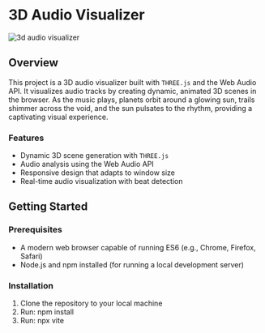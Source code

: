 # 3D Audio Visualizer

![3d audio visualizer](https://github.com/bsjurs1/solar-system-eq/blob/main/solarsytem.gif)

## Overview

This project is a 3D audio visualizer built with `THREE.js` and the Web Audio API. It visualizes audio tracks by creating dynamic, animated 3D scenes in the browser. As the music plays, planets orbit around a glowing sun, trails shimmer across the void, and the sun pulsates to the rhythm, providing a captivating visual experience.

### Features

- Dynamic 3D scene generation with `THREE.js`
- Audio analysis using the Web Audio API
- Responsive design that adapts to window size
- Real-time audio visualization with beat detection

## Getting Started

### Prerequisites

- A modern web browser capable of running ES6 (e.g., Chrome, Firefox, Safari)
- Node.js and npm installed (for running a local development server)

### Installation

1. Clone the repository to your local machine
2. Run: npm install
3. Run: npx vite

